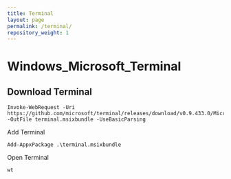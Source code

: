 ```yaml
---
title: Terminal
layout: page
permalink: /terminal/
repository_weight: 1
---
```


# Windows_Microsoft_Terminal

## Download Terminal

```
Invoke-WebRequest -Uri https://github.com/microsoft/terminal/releases/download/v0.9.433.0/Microsoft.WindowsTerminal_0.9.433.0_8wekyb3d8bbwe.msixbundle -OutFile terminal.msixbundle -UseBasicParsing
```

Add Terminal

```
Add-AppxPackage .\terminal.msixbundle
```

Open Terminal

```
wt
```
